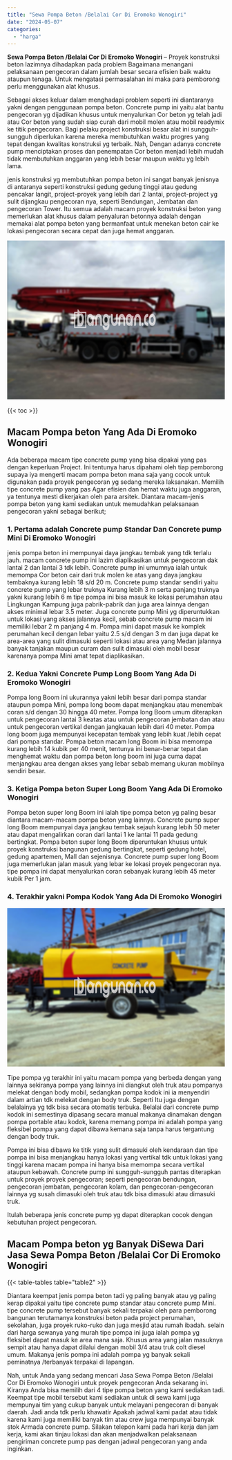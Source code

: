 ```yaml
---
title: "Sewa Pompa Beton /Belalai Cor Di Eromoko Wonogiri"
date: "2024-05-07"
categories: 
  - "harga"
---
```


**Sewa Pompa Beton /Belalai Cor Di Eromoko Wonogiri** – Proyek konstruksi beton lazimnya dihadapkan pada problem Bagaimana menangani pelaksanaan pengecoran dalam jumlah besar secara efisien baik waktu ataupun tenaga. Untuk mengatasi permasalahan ini maka para pemborong perlu menggunakan alat khusus.

Sebagai akses keluar dalam menghadapi problem seperti ini diantaranya yakni dengan penggunaan pompa beton. Concrete pump ini yaitu alat bantu pengecoran yg dijadikan khusus untuk menyalurkan Cor beton yg telah jadi atau Cor beton yang sudah siap curah dari mobil molen atau mobil readymix ke titik pengecoran. Bagi pelaku project konstruksi besar alat ini sungguh-sungguh diperlukan karena mereka membutuhkan waktu progres yang tepat dengan kwalitas konstruksi yg terbaik. Nah, Dengan adanya concrete pump menciptakan proses dan penempatan Cor beton menjadi lebih mudah tidak membutuhkan anggaran yang lebih besar maupun waktu yg lebih lama.

jenis konstruksi yg membutuhkan pompa beton ini sangat banyak jenisnya di antaranya seperti konstruksi gedung gedung tinggi atau gedung pencakar langit, project-proyek yang lebih dari 2 lantai, project-project yg sulit dijangkau pengecoran nya, seperti Bendungan, Jembatan dan pengecoran Tower. Itu semua adalah macam proyek konstruksi beton yang memerlukan alat khusus dalam penyaluran betonnya adalah dengan memakai alat pompa beton yang bermanfaat untuk menekan beton cair ke lokasi pengecoran secara cepat dan juga hemat anggaran.

![Sewa Pompa Beton /Belalai Cor Di Eromoko Wonogiri](/images/sewa-concrete-pump-25.png)

{{< toc >}}

## Macam Pompa beton Yang Ada Di Eromoko Wonogiri

Ada beberapa macam tipe concrete pump yang bisa dipakai yang pas dengan keperluan Project. Ini tentunya harus dipahami oleh tiap pemborong supaya iya mengerti macam pompa beton mana saja yang cocok untuk digunakan pada proyek pengecoran yg sedang mereka laksanakan. Memilih tipe concrete pump yang pas Agar efisien dan hemat waktu juga anggaran, ya tentunya mesti dikerjakan oleh para arsitek. Diantara macam-jenis pompa beton yang kami sediakan untuk memudahkan pelaksanaan pengecoran yakni sebagai berikut;

### 1\. Pertama adalah Concrete pump Standar Dan Concrete pump Mini Di Eromoko Wonogiri

jenis pompa beton ini mempunyai daya jangkau tembak yang tdk terlalu jauh. macam concrete pump ini lazim diaplikasikan untuk pengecoran dak lantai 2 dan lantai 3 tdk lebih. Concrete pump ini umumnya ialah untuk memompa Cor beton cair dari truk molen ke atas yang daya jangkau tembaknya kurang lebih 18 s/d 20 m. Concrete pump standar sendiri yaitu concrete pump yang lebar truknya Kurang lebih 3 m serta panjang truknya yakni kurang lebih 6 m tipe pompa ini bisa masuk ke lokasi perumahan atau Lingkungan Kampung juga pabrik-pabrik dan juga area lainnya dengan akses minimal lebar 3.5 meter. Juga concrete pump Mini yg diperuntukkan untuk lokasi yang akses jalannya kecil, sebab concrete pump macam ini memiliki lebar 2 m panjang 4 m. Pompa mini dapat masuk ke komplek perumahan kecil dengan lebar yaitu 2.5 s/d dengan 3 m dan juga dapat ke area-area yang sulit dimasuki seperti lokasi atau area yang Medan jalannya banyak tanjakan maupun curam dan sulit dimasuki oleh mobil besar karenanya pompa Mini amat tepat diaplikasikan.

### 2\. Kedua Yakni Concrete Pump Long Boom Yang Ada Di Eromoko Wonogiri

Pompa long Boom ini ukurannya yakni lebih besar dari pompa standar ataupun pompa Mini, pompa long boom dapat menjangkau atau menembak coran s/d dengan 30 hingga 40 meter. Pompa long Boom umum diterapkan untuk pengecoran lantai 3 keatas atau untuk pengecoran jembatan dan atau untuk pengecoran vertikal dengan jangkauan lebih dari 40 meter. Pompa long boom juga mempunyai kecepatan tembak yang lebih kuat /lebih cepat dari pompa standar. Pompa beton macam long Boom ini bisa memompa kurang lebih 14 kubik per 40 menit, tentunya ini benar-benar tepat dan menghemat waktu dan pompa beton long boom ini juga cuma dapat menjangkau area dengan akses yang lebar sebab memang ukuran mobilnya sendiri besar.

### 3\. Ketiga Pompa beton Super Long Boom Yang Ada Di Eromoko Wonogiri

Pompa beton super long Boom ini ialah tipe pompa beton yg paling besar diantara macam-macam pompa beton yang lainnya. Concrete pump super long Boom mempunyai daya jangkau tembak sejauh kurang lebih 50 meter atau dapat mengalirkan coran dari lantai 1 ke lantai 11 pada gedung bertingkat. Pompa beton super long Boom diperuntukan khusus untuk proyek konstruksi bangunan gedung bertingkat, seperti gedung hotel, gedung apartemen, Mall dan sejenisnya. Concrete pump super long Boom juga memerlukan jalan masuk yang lebar ke lokasi proyek pengecoran nya. tipe pompa ini dapat menyalurkan coran sebanyak kurang lebih 45 meter kubik Per 1 jam.

### 4\. Terakhir yakni Pompa Kodok Yang Ada Di Eromoko Wonogiri

![Sewa Pompa Beton /Belalai Cor Di Eromoko Wonogiri](/images/sewa-concrete-pump-09.png)

Tipe pompa yg terakhir ini yaitu macam pompa yang berbeda dengan yang lainnya sekiranya pompa yang lainnya ini diangkut oleh truk atau pompanya melekat dengan body mobil, sedangkan pompa kodok ini ia menyendiri dalam artian tdk melekat dengan body truk. Seperti Itu juga dengan belalainya yg tdk bisa secara otomatis terbuka. Belalai dari concrete pump kodok ini semestinya dipasang secara manual makanya dinamakan dengan pompa portable atau kodok, karena memang pompa ini adalah pompa yang fleksibel pompa yang dapat dibawa kemana saja tanpa harus tergantung dengan body truk.

Pompa ini bisa dibawa ke titik yang sulit dimasuki oleh kendaraan dan tipe pompa ini bisa menjangkau hanya lokasi yang vertikal tdk untuk lokasi yang tinggi karena macam pompa ini hanya bisa memompa secara vertikal ataupun kebawah. Concrete pump ini sungguh-sungguh pantas diterapkan untuk proyek proyek pengecoran; seperti pengecoran bendungan, pengecoran jembatan, pengecoran kolam, dan pengecoran-pengecoran lainnya yg susah dimasuki oleh truk atau tdk bisa dimasuki atau dimasuki truk.

Itulah beberapa jenis concrete pump yg dapat diterapkan cocok dengan kebutuhan project pengecoran.

## Macam Pompa beton yg Banyak DiSewa Dari Jasa Sewa Pompa Beton /Belalai Cor Di Eromoko Wonogiri

{{< table-tables table="table2" >}}

Diantara keempat jenis pompa beton tadi yg paling banyak atau yg paling kerap dipakai yaitu tipe concrete pump standar atau concrete pump Mini. tipe concrete pump tersebut banyak sekali terpakai oleh para pemborong bangunan terutamanya konstruksi beton pada project perumahan, sekolahan, juga proyek ruko-ruko dan juga mesjid atau rumah ibadah. selain dari harga sewanya yang murah tipe pompa ini juga ialah pompa yg fleksibel dapat masuk ke area mana saja. Khusus area yang jalan masuknya sempit atau hanya dapat dilalui dengan mobil 3/4 atau truk colt diesel umum. Makanya jenis pompa ini adalah pompa yg banyak sekali peminatnya /terbanyak terpakai di lapangan.

Nah, untuk Anda yang sedang mencari Jasa Sewa Pompa Beton /Belalai Cor Di Eromoko Wonogiri untuk proyek pengecoran Anda sekarang ini. Kiranya Anda bisa memilih dari 4 tipe pompa beton yang kami sediakan tadi. Keempat tipe mobil tersebut kami sediakan untuk di sewa kami juga mempunyai tim yang cukup banyak untuk melayani pengecoran di banyak daerah. Jadi anda tdk perlu khawatir Apakah jadwal kami padat atau tidak karena kami juga memiliki banyak tim atau crew juga mempunyai banyak stok Armada concrete pump. Silakan telepon kami pada hari kerja dan jam kerja, kami akan tinjau lokasi dan akan menjadwalkan pelaksanaan pengiriman concrete pump pas dengan jadwal pengecoran yang anda inginkan.
